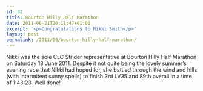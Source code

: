 ```yaml
---
id: 82
title: Bourton Hilly Half Marathon
date: 2011-06-21T20:11:47+01:00
excerpt: '<p>Congratulations to Nikki Smith</p>'
layout: post
permalink: /2011/06/bourton-hilly-half-marathon/
---
```

Nikki was the sole CLC Strider representative at Bourton Hilly Half Marathon on Saturday 18 June 2011. Despite it not quite being the lovely summer&#8217;s evening race that Nikki had hoped for, she battled through the wind and hills (with intermitent sunny spells) to finish 3rd LV35 and 89th overall in a time of 1:43:23. Well done!